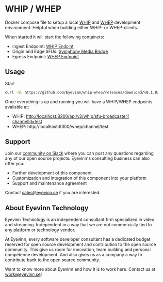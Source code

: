 # WHIP / WHEP 

Docker compose file to setup a local [WHIP](https://www.ietf.org/archive/id/draft-ietf-wish-whip-01.html) and [WHEP](https://www.ietf.org/id/draft-murillo-whep-00.html) development environment. Helpful when building either WHIP- or WHEP-clients.

When started it will start the following containers:

- Ingest Endpoint: [WHIP Endoint](https://www.npmjs.com/package/@eyevinn/whip-endpoint)
- Origin and Edge SFUs: [Symphony Media Bridge](https://github.com/finos/SymphonyMediaBridge)
- Egress Endpoint: [WHEP Endpoint](https://www.npmjs.com/package/@eyevinn/wrtc-egress)

## Usage

Start

```bash
curl -SL https://github.com/Eyevinn/whip-whep/releases/download/v0.1.0/docker-compose.yml | docker-compose up
```

Once everything is up and running you will have a WHIP/WHEP endpoints available at:
- WHIP: [http://localhost:8200/api/v2/whip/sfu-broadcaster?channelId=test](https://web.whip.eyevinn.technology/?endpoint=http%3A%2F%2Flocalhost%3A8200%2Fapi%2Fv2%2Fwhip%2Fsfu-broadcaster%3FchannelId%3Dtest)
- WHEP: http://localhost:8300/whep/channel/test

## Support

Join our [community on Slack](http://slack.streamingtech.se) where you can post any questions regarding any of our open source projects. Eyevinn's consulting business can also offer you:

- Further development of this component
- Customization and integration of this component into your platform
- Support and maintenance agreement

Contact [sales@eyevinn.se](mailto:sales@eyevinn.se) if you are interested.

## About Eyevinn Technology

Eyevinn Technology is an independent consultant firm specialized in video and streaming. Independent in a way that we are not commercially tied to any platform or technology vendor.

At Eyevinn, every software developer consultant has a dedicated budget reserved for open source development and contribution to the open source community. This give us room for innovation, team building and personal competence development. And also gives us as a company a way to contribute back to the open source community.

Want to know more about Eyevinn and how it is to work here. Contact us at work@eyevinn.se!
